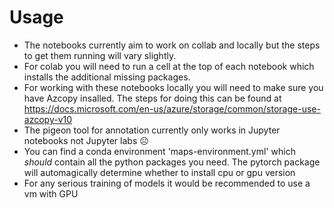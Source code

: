 
# Usage
- The notebooks currently aim to work on collab and locally but the steps to get them running will vary slightly. 
- For colab you will need to run a cell at the top of each notebook which installs the additional missing packages. 
- For working with these notebooks locally you will need to make sure you have Azcopy insalled. The steps for doing this can be found at https://docs.microsoft.com/en-us/azure/storage/common/storage-use-azcopy-v10
- The pigeon tool for annotation currently only works in Jupyter notebooks not Jupyter labs ☹️
- You can find a conda environment 'maps-environment.yml' which *should* contain all the python packages you need. The pytorch package will automagically determine whether to install cpu or gpu version
- For any serious training of models it would be recommended to use a vm with GPU



